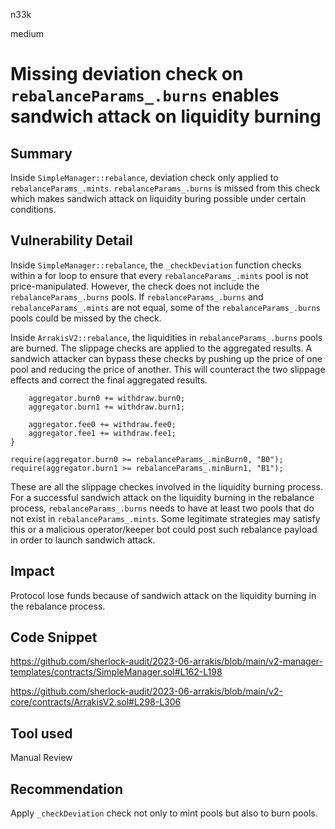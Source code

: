 n33k

medium

# Missing deviation check on `rebalanceParams_.burns` enables sandwich attack on liquidity burning

## Summary

Inside `SimpleManager::rebalance`, deviation check only applied to `rebalanceParams_.mints`. `rebalanceParams_.burns` is missed from this check which makes sandwich attack on liquidity buring possible under certain conditions.

## Vulnerability Detail

Inside `SimpleManager::rebalance`, the `_checkDeviation` function checks within a for loop to ensure that every `rebalanceParams_.mints` pool is not price-manipulated. However, the check does not include the `rebalanceParams_.burns` pools. If `rebalanceParams_.burns` and `rebalanceParams_.mints` are not equal, some of the `rebalanceParams_.burns` pools could be missed by the check.

Inside `ArrakisV2::rebalance`, the liquidities in `rebalanceParams_.burns` pools are burned. The slippage checks are applied to the aggregated results. A sandwich attacker can bypass these checks by pushing up the price of one pool and reducing the price of another. This will counteract the two slippage effects and correct the final aggregated results.

```solidity
    aggregator.burn0 += withdraw.burn0;
    aggregator.burn1 += withdraw.burn1;

    aggregator.fee0 += withdraw.fee0;
    aggregator.fee1 += withdraw.fee1;
}

require(aggregator.burn0 >= rebalanceParams_.minBurn0, "B0");
require(aggregator.burn1 >= rebalanceParams_.minBurn1, "B1");
```

These are all the slippage checkes involved in the liquidity burning process. For a successful sandwich attack on the liquidity burning in the rebalance process, `rebalanceParams_.burns` needs to have at least two pools that do not exist in `rebalanceParams_.mints`. Some legitimate strategies may satisfy this or a malicious operator/keeper bot could post such rebalance payload in order to launch sandwich attack.

## Impact

Protocol lose funds because of sandwich attack on the liquidity burning in the rebalance process.

## Code Snippet

https://github.com/sherlock-audit/2023-06-arrakis/blob/main/v2-manager-templates/contracts/SimpleManager.sol#L162-L198

https://github.com/sherlock-audit/2023-06-arrakis/blob/main/v2-core/contracts/ArrakisV2.sol#L298-L306

## Tool used

Manual Review

## Recommendation

Apply `_checkDeviation` check not only to mint pools but also to burn pools.